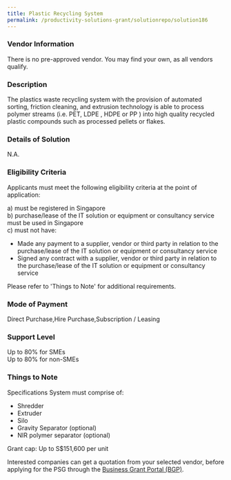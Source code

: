```yaml
---
title: Plastic Recycling System
permalink: /productivity-solutions-grant/solutionrepo/solution186
---
```


### Vendor Information
There is no pre-approved vendor. You may find your own, as all vendors qualify.

### Description

The plastics waste recycling system with the provision of automated sorting, friction cleaning, and extrusion technology is able to process polymer streams  (i.e. PET, LDPE , HDPE  or PP ) into high quality recycled plastic compounds such as processed pellets or flakes.

### Details of Solution

N.A.

### Eligibility Criteria

Applicants must meet the following eligibility criteria at the point of application:

a) must be registered in Singapore <br>
b) purchase/lease of the IT solution or equipment or consultancy service must be used in Singapore <br>
c) must not have:
- Made any payment to a supplier, vendor or third party in relation to the purchase/lease of the IT solution or equipment or consultancy service
- Signed any contract with a supplier, vendor or third party in relation to the purchase/lease of the IT solution or equipment or consultancy service

Please refer to 'Things to Note' for additional requirements.

### Mode of Payment
Direct Purchase,Hire Purchase,Subscription / Leasing

### Support Level
Up to 80% for SMEs <br>
Up to 80% for non-SMEs

### Things to Note
Specifications
System must comprise of: 
- Shredder
- Extruder 
- Silo
- Gravity Separator (optional)
- NIR polymer separator (optional)

Grant cap: Up to S$151,600 per unit


Interested companies can get a quotation from your selected vendor, before applying for the PSG through the <a target='_blank' href='https://www.businessgrants.gov.sg/'>Business Grant Portal (BGP)</a>.
